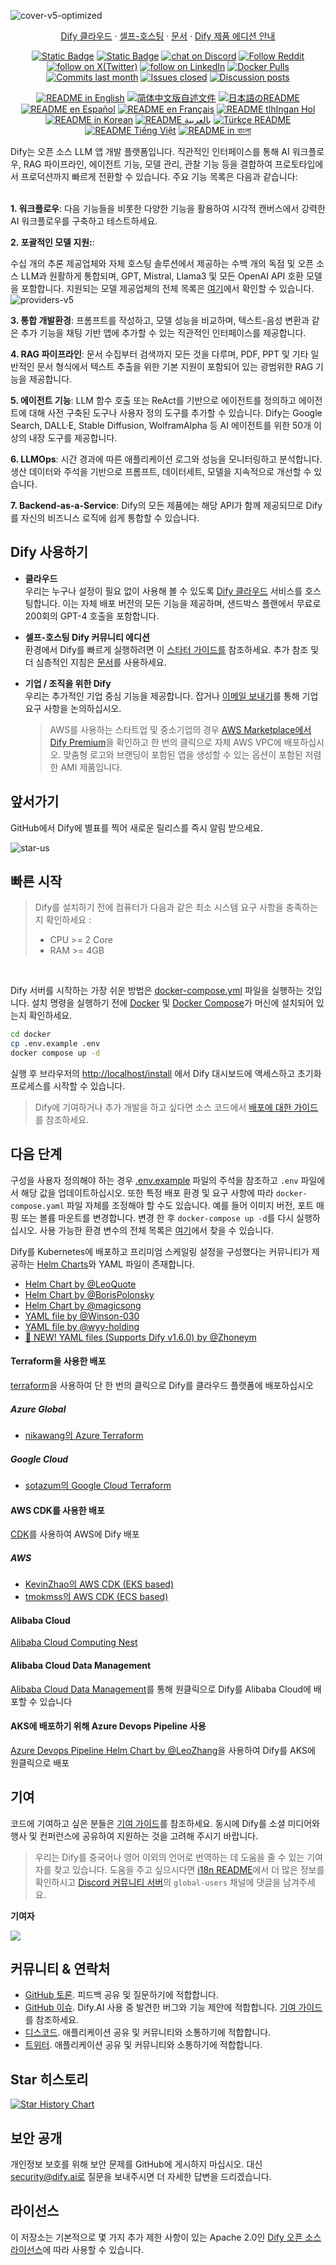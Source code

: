 ![cover-v5-optimized](./images/GitHub_README_if.png)

<p align="center">
  <a href="https://cloud.dify.ai">Dify 클라우드</a> ·
  <a href="https://docs.dify.ai/getting-started/install-self-hosted">셀프-호스팅</a> ·
  <a href="https://docs.dify.ai">문서</a> ·
  <a href="https://dify.ai/pricing">Dify 제품 에디션 안내</a>
</p>

<p align="center">
    <a href="https://dify.ai" target="_blank">
        <img alt="Static Badge" src="https://img.shields.io/badge/Product-F04438"></a>
    <a href="https://dify.ai/pricing" target="_blank">
        <img alt="Static Badge" src="https://img.shields.io/badge/free-pricing?logo=free&color=%20%23155EEF&label=pricing&labelColor=%20%23528bff"></a>
    <a href="https://discord.gg/FngNHpbcY7" target="_blank">
        <img src="https://img.shields.io/discord/1082486657678311454?logo=discord&labelColor=%20%235462eb&logoColor=%20%23f5f5f5&color=%20%235462eb"
            alt="chat on Discord"></a>
    <a href="https://reddit.com/r/difyai" target="_blank">  
        <img src="https://img.shields.io/reddit/subreddit-subscribers/difyai?style=plastic&logo=reddit&label=r%2Fdifyai&labelColor=white"
            alt="Follow Reddit"></a>
    <a href="https://twitter.com/intent/follow?screen_name=dify_ai" target="_blank">
        <img src="https://img.shields.io/twitter/follow/dify_ai?logo=X&color=%20%23f5f5f5"
            alt="follow on X(Twitter)"></a>
    <a href="https://www.linkedin.com/company/langgenius/" target="_blank">
        <img src="https://custom-icon-badges.demolab.com/badge/LinkedIn-0A66C2?logo=linkedin-white&logoColor=fff"
            alt="follow on LinkedIn"></a>
    <a href="https://hub.docker.com/u/langgenius" target="_blank">
        <img alt="Docker Pulls" src="https://img.shields.io/docker/pulls/langgenius/dify-web?labelColor=%20%23FDB062&color=%20%23f79009"></a>
    <a href="https://github.com/langgenius/dify/graphs/commit-activity" target="_blank">
        <img alt="Commits last month" src="https://img.shields.io/github/commit-activity/m/langgenius/dify?labelColor=%20%2332b583&color=%20%2312b76a"></a>
    <a href="https://github.com/langgenius/dify/" target="_blank">
        <img alt="Issues closed" src="https://img.shields.io/github/issues-search?query=repo%3Alanggenius%2Fdify%20is%3Aclosed&label=issues%20closed&labelColor=%20%237d89b0&color=%20%235d6b98"></a>
    <a href="https://github.com/langgenius/dify/discussions/" target="_blank">
        <img alt="Discussion posts" src="https://img.shields.io/github/discussions/langgenius/dify?labelColor=%20%239b8afb&color=%20%237a5af8"></a>
</p>

<p align="center">
  <a href="./README.md"><img alt="README in English" src="https://img.shields.io/badge/English-d9d9d9"></a>
  <a href="./README_CN.md"><img alt="简体中文版自述文件" src="https://img.shields.io/badge/简体中文-d9d9d9"></a>
  <a href="./README_JA.md"><img alt="日本語のREADME" src="https://img.shields.io/badge/日本語-d9d9d9"></a>
  <a href="./README_ES.md"><img alt="README en Español" src="https://img.shields.io/badge/Español-d9d9d9"></a>
  <a href="./README_FR.md"><img alt="README en Français" src="https://img.shields.io/badge/Français-d9d9d9"></a>
  <a href="./README_KL.md"><img alt="README tlhIngan Hol" src="https://img.shields.io/badge/Klingon-d9d9d9"></a>
  <a href="./README_KR.md"><img alt="README in Korean" src="https://img.shields.io/badge/한국어-d9d9d9"></a>
  <a href="./README_AR.md"><img alt="README بالعربية" src="https://img.shields.io/badge/العربية-d9d9d9"></a>
  <a href="./README_TR.md"><img alt="Türkçe README" src="https://img.shields.io/badge/Türkçe-d9d9d9"></a>
  <a href="./README_VI.md"><img alt="README Tiếng Việt" src="https://img.shields.io/badge/Ti%E1%BA%BFng%20Vi%E1%BB%87t-d9d9d9"></a>
    <a href="./README_BN.md"><img alt="README in বাংলা" src="https://img.shields.io/badge/বাংলা-d9d9d9"></a>
</p>

Dify는 오픈 소스 LLM 앱 개발 플랫폼입니다. 직관적인 인터페이스를 통해 AI 워크플로우, RAG 파이프라인, 에이전트 기능, 모델 관리, 관찰 기능 등을 결합하여 프로토타입에서 프로덕션까지 빠르게 전환할 수 있습니다. 주요 기능 목록은 다음과 같습니다:</br> </br>

**1. 워크플로우**:
다음 기능들을 비롯한 다양한 기능을 활용하여 시각적 캔버스에서 강력한 AI 워크플로우를 구축하고 테스트하세요.

**2. 포괄적인 모델 지원:**:

수십 개의 추론 제공업체와 자체 호스팅 솔루션에서 제공하는 수백 개의 독점 및 오픈 소스 LLM과 원활하게 통합되며, GPT, Mistral, Llama3 및 모든 OpenAI API 호환 모델을 포함합니다. 지원되는 모델 제공업체의 전체 목록은 [여기](https://docs.dify.ai/getting-started/readme/model-providers)에서 확인할 수 있습니다.
![providers-v5](https://github.com/langgenius/dify/assets/13230914/5a17bdbe-097a-4100-8363-40255b70f6e3)

**3. 통합 개발환경**:
프롬프트를 작성하고, 모델 성능을 비교하며, 텍스트-음성 변환과 같은 추가 기능을 채팅 기반 앱에 추가할 수 있는 직관적인 인터페이스를 제공합니다.

**4. RAG 파이프라인**:
문서 수집부터 검색까지 모든 것을 다루며, PDF, PPT 및 기타 일반적인 문서 형식에서 텍스트 추출을 위한 기본 지원이 포함되어 있는 광범위한 RAG 기능을 제공합니다.

**5. 에이전트 기능**:
LLM 함수 호출 또는 ReAct를 기반으로 에이전트를 정의하고 에이전트에 대해 사전 구축된 도구나 사용자 정의 도구를 추가할 수 있습니다. Dify는 Google Search, DALL·E, Stable Diffusion, WolframAlpha 등 AI 에이전트를 위한 50개 이상의 내장 도구를 제공합니다.

**6. LLMOps**:
시간 경과에 따른 애플리케이션 로그와 성능을 모니터링하고 분석합니다. 생산 데이터와 주석을 기반으로 프롬프트, 데이터세트, 모델을 지속적으로 개선할 수 있습니다.

**7. Backend-as-a-Service**:
Dify의 모든 제품에는 해당 API가 함께 제공되므로 Dify를 자신의 비즈니스 로직에 쉽게 통합할 수 있습니다.

## Dify 사용하기

- **클라우드 </br>**
  우리는 누구나 설정이 필요 없이 사용해 볼 수 있도록 [Dify 클라우드](https://dify.ai) 서비스를 호스팅합니다. 이는 자체 배포 버전의 모든 기능을 제공하며, 샌드박스 플랜에서 무료로 200회의 GPT-4 호출을 포함합니다.

- **셀프-호스팅 Dify 커뮤니티 에디션</br>**
  환경에서 Dify를 빠르게 실행하려면 이 [스타터 가이드를](#quick-start) 참조하세요.
  추가 참조 및 더 심층적인 지침은 [문서](https://docs.dify.ai)를 사용하세요.

- **기업 / 조직을 위한 Dify</br>**
  우리는 추가적인 기업 중심 기능을 제공합니다. 잡거나 [이메일 보내기](mailto:business@dify.ai?subject=%5BGitHub%5DBusiness%20License%20Inquiry)를 통해 기업 요구 사항을 논의하십시오. </br>

  > AWS를 사용하는 스타트업 및 중소기업의 경우 [AWS Marketplace에서 Dify Premium](https://aws.amazon.com/marketplace/pp/prodview-t22mebxzwjhu6)을 확인하고 한 번의 클릭으로 자체 AWS VPC에 배포하십시오. 맞춤형 로고와 브랜딩이 포함된 앱을 생성할 수 있는 옵션이 포함된 저렴한 AMI 제품입니다.

## 앞서가기

GitHub에서 Dify에 별표를 찍어 새로운 릴리스를 즉시 알림 받으세요.

![star-us](https://github.com/langgenius/dify/assets/13230914/b823edc1-6388-4e25-ad45-2f6b187adbb4)

## 빠른 시작

> Dify를 설치하기 전에 컴퓨터가 다음과 같은 최소 시스템 요구 사항을 충족하는지 확인하세요 :
>
> - CPU >= 2 Core
> - RAM >= 4GB

</br>

Dify 서버를 시작하는 가장 쉬운 방법은 [docker-compose.yml](docker/docker-compose.yaml) 파일을 실행하는 것입니다. 설치 명령을 실행하기 전에 [Docker](https://docs.docker.com/get-docker/) 및 [Docker Compose](https://docs.docker.com/compose/install/)가 머신에 설치되어 있는지 확인하세요.

```bash
cd docker
cp .env.example .env
docker compose up -d
```

실행 후 브라우저의 [http://localhost/install](http://localhost/install) 에서 Dify 대시보드에 액세스하고 초기화 프로세스를 시작할 수 있습니다.

> Dify에 기여하거나 추가 개발을 하고 싶다면 소스 코드에서 [배포에 대한 가이드](https://docs.dify.ai/getting-started/install-self-hosted/local-source-code)를 참조하세요.

## 다음 단계

구성을 사용자 정의해야 하는 경우 [.env.example](docker/.env.example) 파일의 주석을 참조하고 `.env` 파일에서 해당 값을 업데이트하십시오. 또한 특정 배포 환경 및 요구 사항에 따라 `docker-compose.yaml` 파일 자체를 조정해야 할 수도 있습니다. 예를 들어 이미지 버전, 포트 매핑 또는 볼륨 마운트를 변경합니다. 변경 한 후 `docker-compose up -d`를 다시 실행하십시오. 사용 가능한 환경 변수의 전체 목록은 [여기](https://docs.dify.ai/getting-started/install-self-hosted/environments)에서 찾을 수 있습니다.

Dify를 Kubernetes에 배포하고 프리미엄 스케일링 설정을 구성했다는 커뮤니티가 제공하는 [Helm Charts](https://helm.sh/)와 YAML 파일이 존재합니다.

- [Helm Chart by @LeoQuote](https://github.com/douban/charts/tree/master/charts/dify)
- [Helm Chart by @BorisPolonsky](https://github.com/BorisPolonsky/dify-helm)
- [Helm Chart by @magicsong](https://github.com/magicsong/ai-charts)
- [YAML file by @Winson-030](https://github.com/Winson-030/dify-kubernetes)
- [YAML file by @wyy-holding](https://github.com/wyy-holding/dify-k8s)
- [🚀 NEW! YAML files (Supports Dify v1.6.0) by @Zhoneym](https://github.com/Zhoneym/DifyAI-Kubernetes)

#### Terraform을 사용한 배포

[terraform](https://www.terraform.io/)을 사용하여 단 한 번의 클릭으로 Dify를 클라우드 플랫폼에 배포하십시오

##### Azure Global

- [nikawang의 Azure Terraform](https://github.com/nikawang/dify-azure-terraform)

##### Google Cloud

- [sotazum의 Google Cloud Terraform](https://github.com/DeNA/dify-google-cloud-terraform)

#### AWS CDK를 사용한 배포

[CDK](https://aws.amazon.com/cdk/)를 사용하여 AWS에 Dify 배포

##### AWS

- [KevinZhao의 AWS CDK (EKS based)](https://github.com/aws-samples/solution-for-deploying-dify-on-aws)
- [tmokmss의 AWS CDK (ECS based)](https://github.com/aws-samples/dify-self-hosted-on-aws)

#### Alibaba Cloud

[Alibaba Cloud Computing Nest](https://computenest.console.aliyun.com/service/instance/create/default?type=user&ServiceName=Dify%E7%A4%BE%E5%8C%BA%E7%89%88)

#### Alibaba Cloud Data Management

[Alibaba Cloud Data Management](https://www.alibabacloud.com/help/en/dms/dify-in-invitational-preview/)를 통해 원클릭으로 Dify를 Alibaba Cloud에 배포할 수 있습니다

#### AKS에 배포하기 위해 Azure Devops Pipeline 사용

[Azure Devops Pipeline Helm Chart by @LeoZhang](https://github.com/Ruiruiz30/Dify-helm-chart-AKS)을 사용하여 Dify를 AKS에 원클릭으로 배포

## 기여

코드에 기여하고 싶은 분들은 [기여 가이드](https://github.com/langgenius/dify/blob/main/CONTRIBUTING_KR.md)를 참조하세요.
동시에 Dify를 소셜 미디어와 행사 및 컨퍼런스에 공유하여 지원하는 것을 고려해 주시기 바랍니다.

> 우리는 Dify를 중국어나 영어 이외의 언어로 번역하는 데 도움을 줄 수 있는 기여자를 찾고 있습니다. 도움을 주고 싶으시다면 [i18n README](https://github.com/langgenius/dify/blob/main/web/i18n-config/README.md)에서 더 많은 정보를 확인하시고 [Discord 커뮤니티 서버](https://discord.gg/8Tpq4AcN9c)의 `global-users` 채널에 댓글을 남겨주세요.

**기여자**

<a href="https://github.com/langgenius/dify/graphs/contributors">
  <img src="https://contrib.rocks/image?repo=langgenius/dify" />
</a>

## 커뮤니티 & 연락처

- [GitHub 토론](https://github.com/langgenius/dify/discussions). 피드백 공유 및 질문하기에 적합합니다.
- [GitHub 이슈](https://github.com/langgenius/dify/issues). Dify.AI 사용 중 발견한 버그와 기능 제안에 적합합니다. [기여 가이드](https://github.com/langgenius/dify/blob/main/CONTRIBUTING.md)를 참조하세요.
- [디스코드](https://discord.gg/FngNHpbcY7). 애플리케이션 공유 및 커뮤니티와 소통하기에 적합합니다.
- [트위터](https://twitter.com/dify_ai). 애플리케이션 공유 및 커뮤니티와 소통하기에 적합합니다.

## Star 히스토리

[![Star History Chart](https://api.star-history.com/svg?repos=langgenius/dify&type=Date)](https://star-history.com/#langgenius/dify&Date)

## 보안 공개

개인정보 보호를 위해 보안 문제를 GitHub에 게시하지 마십시오. 대신 security@dify.ai로 질문을 보내주시면 더 자세한 답변을 드리겠습니다.

## 라이선스

이 저장소는 기본적으로 몇 가지 추가 제한 사항이 있는 Apache 2.0인 [Dify 오픈 소스 라이선스](LICENSE)에 따라 사용할 수 있습니다.
